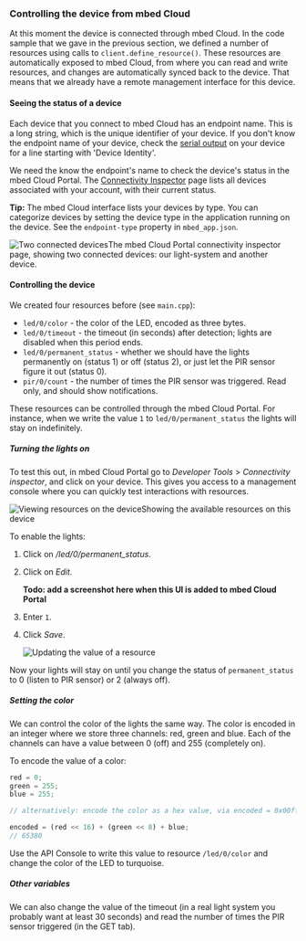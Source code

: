 ### Controlling the device from mbed Cloud

At this moment the device is connected through mbed Cloud. In the code sample that we gave in the previous section, we defined a number of resources using calls to `client.define_resource()`. These resources are automatically exposed to mbed Cloud, from where you can read and write resources, and changes are automatically synced back to the device. That means that we already have a remote management interface for this device.

#### Seeing the status of a device

Each device that you connect to mbed Cloud has an endpoint name. This is a long string, which is the unique identifier of your device. If you don't know the endpoint name of your device, check the [serial output](https://docs.mbed.com/docs/mbed-os-handbook/en/latest/debugging/printf/) on your device for a line starting with 'Device Identity'.

We need the know the endpoint's name to check the device's status in the mbed Cloud Portal. The [Connectivity Inspector](https://portal.mbedcloud.com/developer/connected) page lists all devices associated with your account, with their current status.

<span class="tips">**Tip:** The mbed Cloud interface lists your devices by type. You can categorize devices by setting the device type in the application running on the device. See the `endpoint-type` property in ``mbed_app.json``.</span>

<span class="images">![Two connected devices](https://s3-us-west-2.amazonaws.com/cloud-docs-images/lights11.png)</span><span>The mbed Cloud Portal connectivity inspector page, showing two connected devices: our light-system and another device.</span>


#### Controlling the device

We created four resources before (see ``main.cpp``):

* `led/0/color` - the color of the LED, encoded as three bytes.
* `led/0/timeout` - the timeout (in seconds) after detection; lights are disabled when this period ends.
* `led/0/permanent_status` - whether we should have the lights permanently on (status 1) or off (status 2), or just let the PIR sensor figure it out (status 0).
* `pir/0/count` - the number of times the PIR sensor was triggered. Read only, and should show notifications.

These resources can be controlled through the mbed Cloud Portal. For instance, when we write the value `1` to `led/0/permanent_status` the lights will stay on indefinitely.

##### Turning the lights on

To test this out, in mbed Cloud Portal go to *Developer Tools* > *Connectivity inspector*, and click on your device. This gives you access to a management console where you can quickly test interactions with resources.

<span class="images">![Viewing resources on the device](https://s3-us-west-2.amazonaws.com/cloud-docs-images/lights19.png)</span><span>Showing the available resources on this device</span>

To enable the lights:

1. Click on */led/0/permanent_status*.
1. Click on *Edit*.

    **Todo: add a screenshot here when this UI is added to mbed Cloud Portal**

1. Enter `1`.
1. Click *Save*.

    <span class="images">![Updating the value of a resource](https://s3-us-west-2.amazonaws.com/cloud-docs-images/lights20.png)</span>

Now your lights will stay on until you change the status of `permanent_status` to 0 (listen to PIR sensor) or 2 (always off).

##### Setting the color

We can control the color of the lights the same way. The color is encoded in an integer where we store three channels: red, green and blue. Each of the channels can have a value between 0 (off) and 255 (completely on).

To encode the value of a color:

```js
red = 0;
green = 255;
blue = 255;

// alternatively: encode the color as a hex value, via encoded = 0x00ffff

encoded = (red << 16) + (green << 8) + blue;
// 65380
```

Use the API Console to write this value to resource `/led/0/color` and change the color of the LED to turquoise.

##### Other variables

We can also change the value of the timeout (in a real light system you probably want at least 30 seconds) and read the number of times the PIR sensor triggered (in the GET tab).

